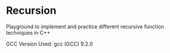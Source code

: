 # Recursion
Playground to implement and practice different recursive function techniques in C++

GCC Version Used:
gcc (GCC) 9.2.0
